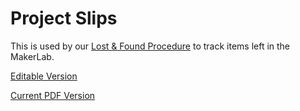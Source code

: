 # Project Slips
This is used by our [Lost & Found Procedure](../Policies/lost_and_found.md) to track items left in the MakerLab.

[Editable Version](https://docs.google.com/presentation/d/1WZ5tWhtXdnrRMhkem4IDZ84conoLo_R3Cb5LWK3OWIk/edit?usp=sharing)

[Current PDF Version](https://drive.google.com/file/d/1Li2S-8OnZwAtHQJIR-rYr3SsT-66Psyo/view?usp=sharing)